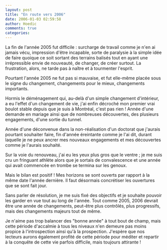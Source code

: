 ```yaml
---
layout: post
title: "En route vers 2006"
date: 2006-01-03 02:59:58
author: Hoedic
comments: true
categories: 
---
```



La fin de l'année 2005 fut difficile : surcharge de travail comme je n'en ai jamais vécu, impression d'être incapable, sorte de paralysie à la simple idée de faire quoique ce soit sortant des terrains balisés tout en ayant une irrépressible envie de nouveauté, de changer, de créer surtout. La frustration, alors, ne tarde pas à naître et à tourmenter l'esprit.

Pourtant l'année 2005 ne fut pas si mauvaise, et fut elle-même placée sous le signe du changement, changements pour le mieux, changements importants.

Hormis le déménagement qui, au-delà d'un simple changement d'intérieur, a eu l'effet d'un changement de vie, j'ai enfin décroché mon premier vrai boulot stable depuis que je suis à Montréal, c'est pas rien ! Année d'une demande en mariage ainsi que de nombreuses découvertes, des plusieurs engagements, d'une sortie du tunnel.

Année d'une déconvenue dans la non-réalisation d'un doctorat que j'aurais pourtant souhaiter faire, fin d'année éreintante comme je l'ai dit, durant laquelle je ne peux ancrer mes nouveaux engagements et mes découvertes comme je l'aurais souhaité.

Sur la voie du renouveau, j'ai eu les yeux plus gros que le ventre ; je me suis cru un fringuant athlète alors que je sortais de convalescence et une année qui avait commencée en trombe se termina sur les genoux.

Mais le bilan est positif ! Mes horizons se sont ouverts par rapport à la même date l'année dernière. Il faut désormais concrétiser les ouvertures que se sont fait jour.

Sans parler de résolution, je me suis fixé des objectifs et je souhaite pouvoir les garder en vue tout au long de l'année. Tout comme 2005, 2006 devrait être une année de changements, peut-être plus contrôlés, plus progressifs, mais des changements majeurs tout de même.

Je n'aime pas trop balancer des "bonne année" à tout bout de champ, mais cette période d'accalmie à tous les niveaux n'en demeure pas moins propice à l'introspection ainsi qu'à la prospection. J'espère que nos lecteurs aurons également profité de cette période pour méditer et repartir à la conquête de cette vie parfois difficile, mais toujours attirante !